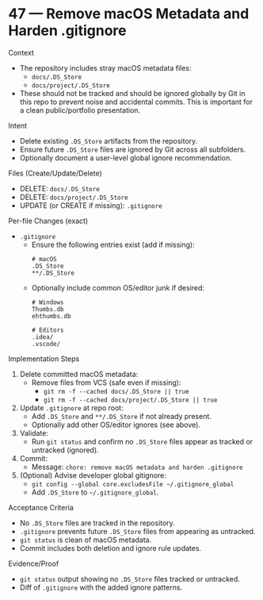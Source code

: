 # 47 — Remove macOS Metadata and Harden .gitignore

Context
- The repository includes stray macOS metadata files:
  - `docs/.DS_Store`
  - `docs/project/.DS_Store`
- These should not be tracked and should be ignored globally by Git in this repo to prevent noise and accidental commits. This is important for a clean public/portfolio presentation.

Intent
- Delete existing `.DS_Store` artifacts from the repository.
- Ensure future `.DS_Store` files are ignored by Git across all subfolders.
- Optionally document a user-level global ignore recommendation.

Files (Create/Update/Delete)
- DELETE: `docs/.DS_Store`
- DELETE: `docs/project/.DS_Store`
- UPDATE (or CREATE if missing): `.gitignore`

Per-file Changes (exact)
- `.gitignore`
  - Ensure the following entries exist (add if missing):
    ```
    # macOS
    .DS_Store
    **/.DS_Store
    ```
  - Optionally include common OS/editor junk if desired:
    ```
    # Windows
    Thumbs.db
    ehthumbs.db

    # Editors
    .idea/
    .vscode/
    ```

Implementation Steps
1) Delete committed macOS metadata:
   - Remove files from VCS (safe even if missing):
     - `git rm -f --cached docs/.DS_Store || true`
     - `git rm -f --cached docs/project/.DS_Store || true`
2) Update `.gitignore` at repo root:
   - Add `.DS_Store` and `**/.DS_Store` if not already present.
   - Optionally add other OS/editor ignores (see above).
3) Validate:
   - Run `git status` and confirm no `.DS_Store` files appear as tracked or untracked (ignored).
4) Commit:
   - Message: `chore: remove macOS metadata and harden .gitignore`
5) (Optional) Advise developer global gitignore:
   - `git config --global core.excludesFile ~/.gitignore_global`
   - Add `.DS_Store` to `~/.gitignore_global`.

Acceptance Criteria
- No `.DS_Store` files are tracked in the repository.
- `.gitignore` prevents future `.DS_Store` files from appearing as untracked.
- `git status` is clean of macOS metadata.
- Commit includes both deletion and ignore rule updates.

Evidence/Proof
- `git status` output showing no `.DS_Store` files tracked or untracked.
- Diff of `.gitignore` with the added ignore patterns.
